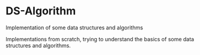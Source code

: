 # DS-Algorithm
Implementation of some data structures and algorithms  

Implementations from scratch, trying to understand the basics of some data structures 
and algorithms. 

